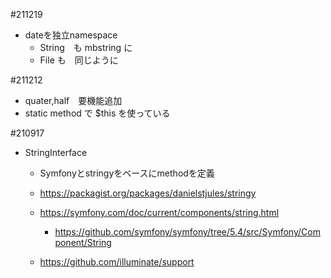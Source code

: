 
#211219

- dateを独立namespace
    - String　も mbstring に
    - File も　同じように

#211212

- quater,half　要機能追加
- static method で $this を使っている

#210917

- StringInterface
    - Symfonyとstringyをベースにmethodを定義
    
    - https://packagist.org/packages/danielstjules/stringy
    - https://symfony.com/doc/current/components/string.html
        - https://github.com/symfony/symfony/tree/5.4/src/Symfony/Component/String
    - https://github.com/illuminate/support

